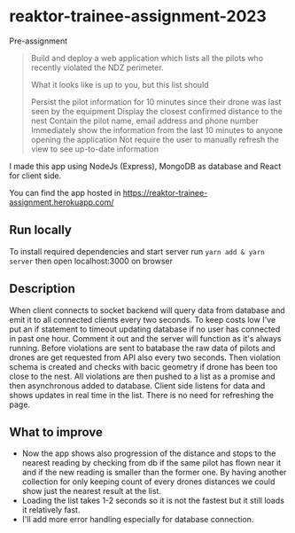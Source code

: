 # reaktor-trainee-assignment-2023
Pre-assignment 
>Build and deploy a web application which lists all the pilots who recently violated the NDZ perimeter.
>
>What it looks like is up to you, but this list should
>
>Persist the pilot information for 10 minutes since their drone was last seen by the equipment
>Display the closest confirmed distance to the nest
>Contain the pilot name, email address and phone number
>Immediately show the information from the last 10 minutes to anyone opening the application
>Not require the user to manually refresh the view to see up-to-date information

I made this app using NodeJs (Express), MongoDB as database and React for client side.

You can find the app hosted in https://reaktor-trainee-assignment.herokuapp.com/

## Run locally
To install required dependencies and start server run 
`yarn add & yarn server`
then open localhost:3000 on browser

## Description
When client connects to socket backend will query data from database and emit it to all connected clients every two seconds. To keep costs low I've put an if statement to timeout updating database if no user has connected in past one hour. Comment it out and the server will function as it's always running.
Before violations are sent to batabase the raw data of pilots and drones are get requested from API also every two seconds.
Then violation schema is created and checks with bacic geometry if drone has been too close to the nest. All violations are then pushed to a list as a promise and then asynchronous added to database.
Client side listens for data and shows updates in real time in the list. There is no need for refreshing the page.
## What to improve
* Now the app shows also progression of the distance and stops to the nearest reading by checking from db if the same pilot has flown near it and if the new reading is smaller than the former one. By having another collection for only keeping count of every drones distances we could show just the nearest result at the list.
* Loading the list takes 1-2 seconds so it is not the fastest but it still loads it relatively fast.
* I'll add more error handling especially for database connection.

